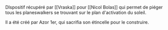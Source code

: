 DIspositif récupéré par [[Vraska]] pour [[Nicol Bolas]] qui permet de piéger tous les planeswalkers se trouvant sur le plan d'activation du soleil.

Il a été créé par Azor 1er, qui sacrifia son étincelle pour le construire.
